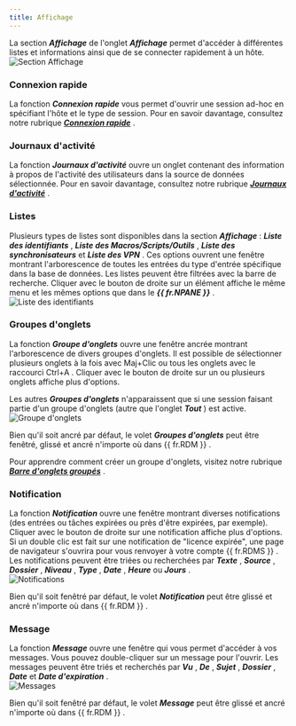 ```yaml
---
title: Affichage
---
```

La section ***Affichage*** de l&apos;onglet ***Affichage*** permet d&apos;accéder à différentes listes et informations ainsi que de se connecter rapidement à un hôte.  
![Section Affichage](/img/fr/rdm/windows/RDMWin2016.png) 

### Connexion rapide 

La fonction ***Connexion rapide*** vous permet d&apos;ouvrir une session ad-hoc en spécifiant l&apos;hôte et le type de session. Pour en savoir davantage, consultez notre rubrique [***Connexion rapide***](/fr/rdm/windows/commands/view/view/quick-connect/) . 

### Journaux d&apos;activité 

La fonction ***Journaux d&apos;activité*** ouvre un onglet contenant des information à propos de l&apos;activité des utilisateurs dans la source de données sélectionnée. Pour en savoir davantage, consultez notre rubrique [***Journaux d&apos;activité***](/fr/rdm/windows/commands/view/view/activity-logs/) . 

### Listes 

Plusieurs types de listes sont disponibles dans la section ***Affichage*** : ***Liste des identifiants*** , ***Liste des Macros/Scripts/Outils*** , ***Liste des synchronisateurs*** et ***Liste des VPN*** . Ces options ouvrent une fenêtre montrant l&apos;arborescence de toutes les entrées du type d&apos;entrée spécifique dans la base de données. Les listes peuvent être filtrées avec la barre de recherche. Cliquer avec le bouton de droite sur un élément affiche le même menu et les mêmes options que dans le ***{{ fr.NPANE }}*** .  
![Liste des identifiants](/img/fr/rdm/windows/RDMWin2017.png) 

### Groupes d&apos;onglets 

La fonction ***Groupe d&apos;onglets*** ouvre une fenêtre ancrée montrant l&apos;arborescence de divers groupes d&apos;onglets. Il est possible de sélectionner plusieurs onglets à la fois avec Maj+Clic ou tous les onglets avec le raccourci Ctrl+A . Cliquer avec le bouton de droite sur un ou plusieurs onglets affiche plus d&apos;options.  

Les autres ***Groupes d&apos;onglets*** n&apos;apparaissent que si une session faisant partie d&apos;un groupe d&apos;onglets (autre que l&apos;onglet ***Tout*** ) est active.  
![Groupe d'onglets](/img/fr/rdm/windows/RDMWin2018.png) 

Bien qu&apos;il soit ancré par défaut, le volet ***Groupes d&apos;onglets*** peut être fenêtré, glissé et ancré n&apos;importe où dans {{ fr.RDM }} .  

Pour apprendre comment créer un groupe d&apos;onglets, visitez notre rubrique [***Barre d&apos;onglets groupés***](/fr/rdm/windows/commands/view/layout/grouped-tab-bar/) . 

### Notification 

La fonction ***Notification*** ouvre une fenêtre montrant diverses notifications (des entrées ou tâches expirées ou près d&apos;être expirées, par exemple). Cliquer avec le bouton de droite sur une notification affiche plus d&apos;options. Si un double clic est fait sur une notification de &quot;licence expirée&quot;, une page de navigateur s&apos;ouvrira pour vous renvoyer à votre compte {{ fr.RDMS }} . Les notifications peuvent être triées ou recherchées par ***Texte*** , ***Source*** , ***Dossier*** , ***Niveau*** , ***Type*** , ***Date*** , ***Heure*** ou ***Jours*** .  
![Notifications](/img/fr/rdm/windows/RDMWin2019.png) 

Bien qu&apos;il soit fenêtré par défaut, le volet ***Notification*** peut être glissé et ancré n&apos;importe où dans {{ fr.RDM }} . 

### Message 

La fonction ***Message*** ouvre une fenêtre qui vous permet d&apos;accéder à vos messages. Vous pouvez double-cliquer sur un message pour l&apos;ouvrir. Les messages peuvent être triés et recherchés par ***Vu*** , ***De*** , ***Sujet*** , ***Dossier*** , ***Date*** et ***Date d&apos;expiration*** .  
![Messages](/img/fr/rdm/windows/RDMWin2020.png) 

Bien qu&apos;il soit fenêtré par défaut, le volet ***Message*** peut être glissé et ancré n&apos;importe où dans {{ fr.RDM }} . 


